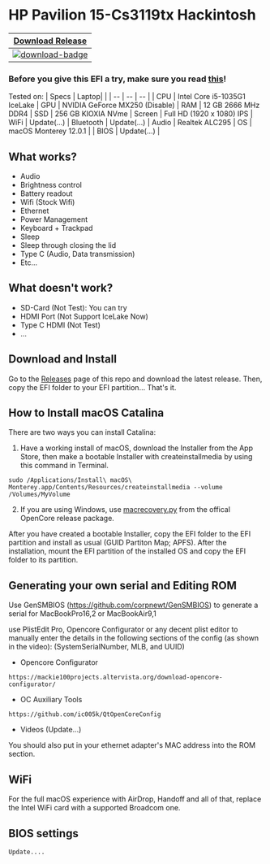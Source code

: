 # HP Pavilion 15-Cs3119tx Hackintosh

|[Download Release][download-link]|
|-----------------|
[![download-badge](https://img.shields.io/badge/OpenCore-0.7.5-green.svg)](https://img.shields.io/github/downloads/ic005k/QtOpenCoreConfig/total.svg?style=flat-square "Download status")|
   

[download-link]: https://github.com/ic005k/QtOpenCoreConfig/releases/latest "Download status"
[download-badge]: https://img.shields.io/github/downloads/ic005k/QtOpenCoreConfig/total.svg?style=flat-square "Download status"

[release-link]: https://github.com/ic005k/QtOpenCoreConfig/releases "Release status"
[release-badge]: https://img.shields.io/github/release/ic005k/QtOpenCoreConfig.svg?style=flat-square "Release status"

[issues-link]: https://github.com/ic005k/QtOpenCoreConfig/issues "Issues"
[issues-badge]: https://img.shields.io/badge/github-issues-red.svg?maxAge=60 "Issues"

[discourse-link]: https://www.insanelymac.com/forum/topic/344752-open-source-cross-platform-opencore-auxiliary-tools/
### Before you give this EFI a try, make sure you read [this](#Generating-your-own-serial-and-Editing-ROM)!

Tested on:
| Specs | Laptop| |
| -- | -- | -- |
| CPU | Intel Core i5-1035G1 IceLake
| GPU | NVIDIA GeForce MX250 (Disable)
| RAM | 12 GB 2666 MHz DDR4 
| SSD | 256 GB KIOXIA NVme
| Screen | Full HD (1920 x 1080) IPS
| WiFi | Update(...)
| Bluetooth | Update(...)
| Audio | Realtek ALC295
| OS | macOS Monterey 12.0.1 |
| BIOS | Update(...) |

## What works?
- Audio
- Brightness control
- Battery readout
- Wifi (Stock Wifi)
- Ethernet
- Power Management
- Keyboard + Trackpad
- Sleep
- Sleep through closing the lid
- Type C (Audio, Data transmission)
- Etc...
## What doesn't work?
- SD-Card (Not Test): You can try
- HDMI Port (Not Support IceLake Now)
- Type C HDMI (Not Test)
- ...
## Download and Install
Go to the [Releases](https://github.com/SkyrilHD/HP-8570W-Hackintosh/releases/) page of this repo and download the latest release. Then, copy the EFI folder to your EFI partition... That's it.

## How to Install macOS Catalina

There are two ways you can install Catalina:

1. Have a working install of macOS, download the Installer from the App Store, then make a bootable Installer with createinstallmedia by using this command in Terminal.
```
sudo /Applications/Install\ macOS\ Monterey.app/Contents/Resources/createinstallmedia --volume /Volumes/MyVolume
```
2. If you are using Windows, use [macrecovery.py](https://dortania.github.io/OpenCore-Install-Guide/installer-guide/winblows-install.html) from the offical OpenCore release package.

After you have created a bootable Installer, copy the EFI folder to the EFI partition and install as usual (GUID Partiton Map; APFS). After the installation, mount the EFI partition of the installed OS and copy the EFI folder to its partition.
## Generating your own serial and Editing ROM

Use GenSMBIOS (https://github.com/corpnewt/GenSMBIOS) to generate a serial for MacBookPro16,2 or MacBookAir9,1

use PlistEdit Pro, Opencore Configurator or any decent plist editor to manually enter the details in the following sections of the config (as shown in the video): (SystemSerialNumber, MLB, and UUID)
+ Opencore Configurator
```
https://mackie100projects.altervista.org/download-opencore-configurator/
```
+ OC Auxiliary Tools
```
https://github.com/ic005k/QtOpenCoreConfig
```
+ Videos (Update...)

You should also put in your ethernet adapter's MAC address into the ROM section.

## WiFi
 For the full macOS experience with AirDrop, Handoff and all of that, replace the Intel WiFi card with a supported Broadcom one.

## BIOS settings
    Update....

